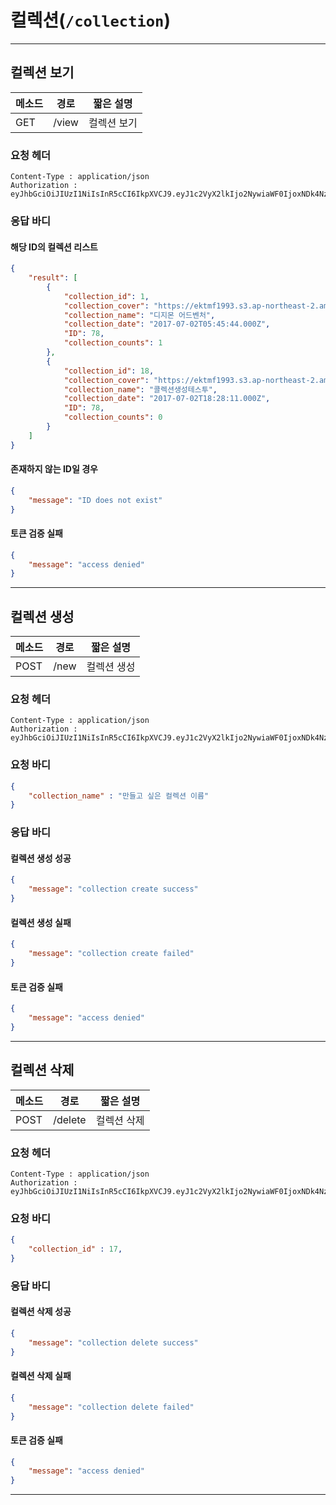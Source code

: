 # 컬렉션(`/collection`)
---
## 컬렉션 보기

메소드 | 경로 | 짧은 설명
--- | --- | ---
GET | /view | 컬렉션 보기

### 요청 헤더
~~~
Content-Type : application/json
Authorization : eyJhbGciOiJIUzI1NiIsInR5cCI6IkpXVCJ9.eyJ1c2VyX2lkIjo2NywiaWF0IjoxNDk4Nzg1NTA3LCJleHAiOjE1MDEzNzc1MDd9.UPaZF1eLlc_6CN6VkJpPMsIT6ktbg30CpuYhTQSG80M
~~~

### 응답 바디
#### 해당 ID의 컬렉션 리스트
```json
{
    "result": [
        {
            "collection_id": 1,
            "collection_cover": "https://ektmf1993.s3.ap-northeast-2.amazonaws.com/1499002297177.jpg",
            "collection_name": "디지몬 어드벤처",
            "collection_date": "2017-07-02T05:45:44.000Z",
            "ID": 78,
            "collection_counts": 1
        },
        {
            "collection_id": 18,
            "collection_cover": "https://ektmf1993.s3.ap-northeast-2.amazonaws.com/1498898403726.jpg",
            "collection_name": "콜렉션생성테스투",
            "collection_date": "2017-07-02T18:28:11.000Z",
            "ID": 78,
            "collection_counts": 0
        }
    ]
}
```
#### 존재하지 않는 ID일 경우
```json
{
    "message": "ID does not exist"
}
```
#### 토큰 검증 실패
```json
{
    "message": "access denied"
}
```
---
## 컬렉션 생성

메소드 | 경로 | 짧은 설명
--- | --- | ---
POST | /new | 컬렉션 생성

### 요청 헤더
~~~
Content-Type : application/json
Authorization : eyJhbGciOiJIUzI1NiIsInR5cCI6IkpXVCJ9.eyJ1c2VyX2lkIjo2NywiaWF0IjoxNDk4Nzg1NTA3LCJleHAiOjE1MDEzNzc1MDd9.UPaZF1eLlc_6CN6VkJpPMsIT6ktbg30CpuYhTQSG80M
~~~
### 요청 바디
```json
{
	"collection_name" : "만들고 싶은 컬렉션 이름"
}
```
### 응답 바디
#### 컬렉션 생성 성공
```json
{
    "message": "collection create success"
}
```
#### 컬렉션 생성 실패
```json
{
    "message": "collection create failed"
}
```
#### 토큰 검증 실패
```json
{
    "message": "access denied"
}
```
---
## 컬렉션 삭제

메소드 | 경로 | 짧은 설명
--- | --- | ---
POST | /delete | 컬렉션 삭제

### 요청 헤더
~~~
Content-Type : application/json
Authorization : eyJhbGciOiJIUzI1NiIsInR5cCI6IkpXVCJ9.eyJ1c2VyX2lkIjo2NywiaWF0IjoxNDk4Nzg1NTA3LCJleHAiOjE1MDEzNzc1MDd9.UPaZF1eLlc_6CN6VkJpPMsIT6ktbg30CpuYhTQSG80M
~~~
### 요청 바디
```json
{
	"collection_id" : 17,
}
```
### 응답 바디
#### 컬렉션 삭제 성공
```json
{
    "message": "collection delete success"
}
```
#### 컬렉션 삭제 실패
```json
{
    "message": "collection delete failed"
}
```
#### 토큰 검증 실패
```json
{
    "message": "access denied"
}
```
---
